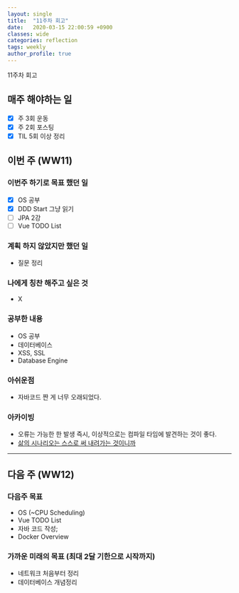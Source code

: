 ```yaml
---
layout: single
title:  "11주차 회고"
date:   2020-03-15 22:00:59 +0900
classes: wide
categories: reflection
tags: weekly
author_profile: true
---
```


11주차 회고

## 매주 해야하는 일

- [x] 주 3회 운동
- [x] 주 2회 포스팅
- [x] TIL 5회 이상 정리

## 이번 주 (WW11)

### 이번주 하기로 목표 했던 일

- [x] OS 공부
- [x] DDD Start 그냥 읽기
- [ ] JPA 2강
- [ ] Vue TODO List

### 계획 하지 않았지만 했던 일

- 질문 정리

### 나에게 칭찬 해주고 싶은 것

- X

### 공부한 내용

- OS 공부
- 데이터베이스
- XSS, SSL
- Database Engine

### 아쉬운점

- 자바코드 짠 게 너무 오래되었다.

### 아카이빙

- 오류는 가능한 한 발생 즉시, 이상적으로는 컴파일 타임에 발견하는 것이 좋다.
- [삶의 시나리오는 스스로 써 내려가는 것이니까](https://brunch.co.kr/@kozzangnim/410)

---

## 다음 주 (WW12)

### 다음주 목표

- OS (~CPU Scheduling)
- Vue TODO List
- 자바 코드 작성;
- Docker Overview

### 가까운 미래의 목표 (최대 2달 기한으로 시작까지)

- 네트워크 처음부터 정리
- 데이터베이스 개념정리
